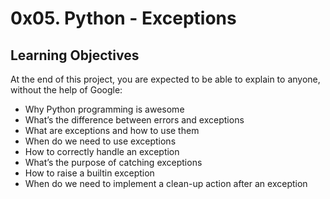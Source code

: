 # 0x05. Python - Exceptions

## Learning Objectives
At the end of this project, you are expected to be able to explain to anyone, without the help of Google:
* Why Python programming is awesome
* What’s the difference between errors and exceptions
* What are exceptions and how to use them
* When do we need to use exceptions
* How to correctly handle an exception
* What’s the purpose of catching exceptions
* How to raise a builtin exception
* When do we need to implement a clean-up action after an exception
